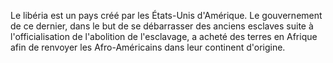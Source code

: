 <!-- TITLE: Libéria -->
<!-- SUBTITLE: Présentation du Libéria -->

Le libéria est un pays créé par les États-Unis d'Amérique. Le gouvernement de ce dernier, dans le but de se débarrasser des anciens esclaves suite à l'officialisation de l'abolition de l'esclavage, a acheté des terres en Afrique afin de renvoyer les Afro-Américains dans leur continent d'origine.